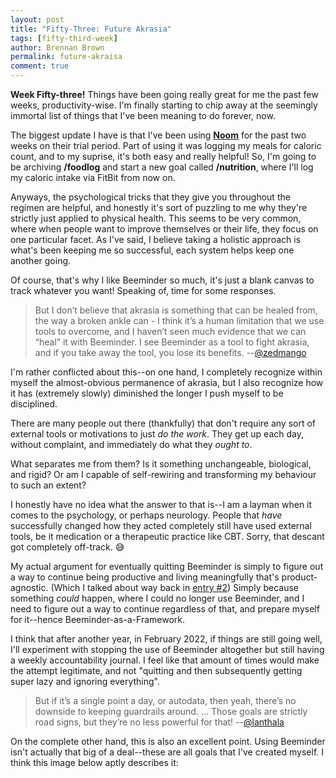 ```yaml
---
layout: post
title: "Fifty-Three: Future Akrasia"
tags: [fifty-third-week]
author: Brennan Brown
permalink: future-akraisa
comment: true
---
```


**Week Fifty-three!** Things have been going really great for me the past few weeks, productivity-wise. I'm finally starting to chip away at the seemingly immortal list of things that I've been meaning to do forever, now.

The biggest update I have is that I've been using [**Noom**](https://www.noom.com/) for the past two weeks on their trial period. Part of using it was logging my meals for caloric count, and to my suprise, it's both easy and really helpful! So, I'm going to be archiving **/foodlog** and start a new goal called **/nutrition**, where I'll log my caloric intake via FitBit from now on.

Anyways, the psychological tricks that they give you throughout the regimen are helpful, and honestly it's sort of puzzling to me why they're strictly just applied to physical health. This seems to be very common, where when people want to improve themselves or their life, they focus on one particular facet. As I've said, I believe taking a holistic approach is what's been keeping me so successful, each system helps keep one another going.

Of course, that's why I like Beeminder so much, it's just a blank canvas to track whatever you want! Speaking of, time for some responses.

> But I don’t believe that akrasia is something that can be healed from, the way a broken ankle can - I think it’s a human limitation that we use tools to overcome, and I haven’t seen much evidence that we can “heal” it with Beeminder. I see Beeminder as a tool to fight akrasia, and if you take away the tool, you lose its benefits.
> --[@zedmango](https://forum.beeminder.com/t/brennans-beeminder-journal/6340/84?u=brennanbrown)

I'm rather conflicted about this--on one hand, I completely recognize within myself the almost-obvious permanence of akrasia, but I also recognize how it has (extremely slowly) diminished the longer I push myself to be disciplined.

There are many people out there (thankfully) that don't require any sort of external tools or motivations to just _do the work_. They get up each day, without complaint, and immediately do what they _ought to_.

What separates me from them? Is it something unchangeable, biological, and rigid? Or am I capable of self-rewiring and transforming my behaviour to such an extent?

I honestly have no idea what the answer to that is--I am a layman when it comes to the psychology, or perhaps neurology. People that _have_ successfully changed how they acted completely still have used external tools, be it medication or a therapeutic practice like CBT. Sorry, that descant got completely off-track. 😅

My actual argument for eventually quitting Beeminder is simply to figure out a way to continue being productive and living meaningfully that's product-agnostic. (Which I talked about way back in [entry #2](https://journalkim.com/slow-steady)) Simply because something _could_ happen, where I could no longer use Beeminder, and I need to figure out a way to continue regardless of that, and prepare myself for it--hence Beeminder-as-a-Framework.

I think that after another year, in February 2022, if things are still going well, I'll experiment with stopping the use of Beeminder altogether but still having a weekly accountability journal. I feel like that amount of times would make the attempt legitimate, and not "quitting and then subsequently getting super lazy and ignoring everything".

> But if it’s a single point a day, or autodata, then yeah, there’s no downside to keeping guardrails around. ... Those goals are strictly road signs, but they’re no less powerful for that!
> --[@lanthala](https://forum.beeminder.com/t/brennans-beeminder-journal/6340/85?u=brennanbrown)

On the complete other hand, this is also an excellent point. Using Beeminder isn't actually that big of a deal--these are all goals that I've created myself. I think this image below aptly describes it:
